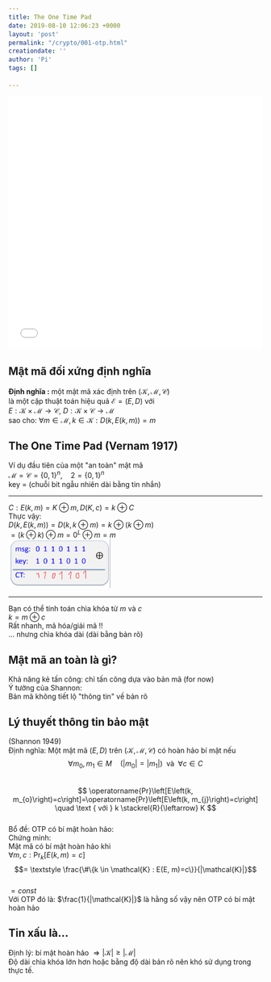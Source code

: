```yaml
---
title: The One Time Pad
date: 2019-08-10 12:06:23 +0000
layout: 'post'
permalink: "/crypto/001-otp.html"
creationdate: ''
author: 'Pi'
tags: []

---
```


<iframe class="interactive interactive-js" frameborder="0" height="500px" src="{{ site.baseurl }}/live/crypto/otp.html" width="100%"></iframe>

## Mật mã đối xứng định nghĩa
<b>Định nghĩa :</b> một mật mã xác định trên $(\mathcal{K}, \mathcal{M}, \mathcal{C})$<br/>
là một cặp thuật toán hiệu quả $\mathcal{E}=(E, D)$ với<br/>
$E : \mathcal{K} \times \mathcal{M} \rightarrow \mathcal{C}$, $D : \mathcal{K} \times \mathcal{C}\rightarrow \mathcal{M}$<br/>
sao cho: $\forall m \in \mathcal{M}, k \in \mathcal{K}: D(k, E(k, m))=m$


## The One Time Pad <span>(Vernam 1917)
Ví dụ đầu tiên của một "an toàn" mật mã<br/>
$\mathcal{M}=\mathcal{C}=\{0,1\}^{n}, \quad 2=\{0,1\}^{n}$<br/>
key = (chuỗi bit ngẫu nhiên dài bằng tin nhắn)

---

$C : E(k, m)=K \oplus m, D(K, c)=k \oplus C$<br/>
Thực vậy:<br />
$D(k, E(k, m))=D(k, k \oplus m)=k \oplus(k \oplus m)$<br/>
$=(k \oplus k) \oplus m=0^{L} \oplus m=m$<br />
<img src="https://raw.githubusercontent.com/x3pi/storage/master/images/crypto/001.PNG"
    style=" width: 40%">
    
---

Bạn có thể tính toán chìa khóa từ $m$ và $c$ <br/>
$k=m \oplus c$<br/>
Rất nhanh, mã hóa/giải mã !!<br/>
... nhưng chìa khóa dài (dài bằng bản rõ)

## Mật mã an toàn là gì?
Khả năng kẻ tấn công: chỉ tấn công dựa vào bản mã (for now)<br/>
Ý tưởng của Shannon:<br/>
Bản mã không tiết lộ "thông tin" về bản rõ

## Lý thuyết thông tin bảo mật
(Shannon 1949)<br/>
Định nghĩa: Một mật mã $(E,D)$ trên $(\mathcal{K}, \mathcal{M}, \mathcal{C})$ có hoàn hảo bí mật nếu<br/>
$$
\forall m_{0}, m_{1} \in M \quad\left(\left|m_{0}\right|=\left|m_{1}\right|\right) \; \text {  và  } \; \forall
c \in C
$$<br/>
$$
\operatorname{Pr}\left[E\left(k, m_{o}\right)=c\right]=\operatorname{Pr}\left[E\left(k,
m_{j}\right)=c\right] \quad \text { với } k \stackrel{R}{\leftarrow} K
$$<br/>
Bổ đề: OTP có bí mật hoàn hảo:<br/>
Chứng minh:<br />
Mật mã có bí mật hoàn hảo khi<br/>
$\forall m, c : \operatorname{Pr}_{k}[E(k, m)=c]$ <br/>
$$= \textstyle \frac{\#\{k \in \mathcal{K} : E(E, m)=c\}}{|\mathcal{K}|}$$ <br/>
$= const$<br />
Với OTP đó là: $\frac{1}{|\mathcal{K}|}$ là hằng số vậy nên OTP có bí mật hoàn hảo

## Tin xấu là...
Định lý: bí mật hoàn hảo $\Rightarrow |\mathcal{K}| \geq|\mathcal{M}|$<br/>
Độ dài chìa khóa lớn hơn hoặc bằng độ dài bản rõ nên khó sử dụng trong thực tế.

